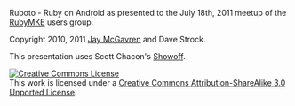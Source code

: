 Ruboto - Ruby on Android
as presented to the July 18th, 2011 meetup of the [RubyMKE](http://www.meetup.com/RubyMKE/) users group.

Copyright 2010, 2011 [Jay McGavren](http://jay.mcgavren.com) and Dave Strock.

This presentation uses Scott Chacon's [Showoff](http://github.com/schacon/showoff). 

<a rel="license" href="http://creativecommons.org/licenses/by-sa/3.0/"><img alt="Creative Commons License" style="border-width:0" src="http://i.creativecommons.org/l/by-sa/3.0/88x31.png" /></a><br />This work is licensed under a <a rel="license" href="http://creativecommons.org/licenses/by-sa/3.0/">Creative Commons Attribution-ShareAlike 3.0 Unported License</a>.